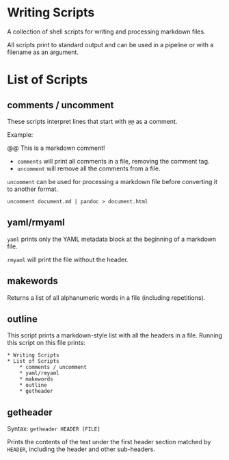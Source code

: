# Writing Scripts

A collection of shell scripts for writing and processing markdown files.

All scripts print to standard output and can be used in a pipeline or with a filename as an argument.

# List of Scripts

## comments / uncomment

These scripts interpret lines that start with `@@` as a comment.

Example:

@@ This is a markdown comment!

* `comments` will print all comments in a file, removing the comment tag.
* `uncomment` will remove all the comments from a file.

`uncomment` can be used for processing a markdown file before converting it to another format.

```
uncomment document.md | pandoc > document.html
```

## yaml/rmyaml

`yaml` prints only the YAML metadata block at the beginning of a markdown file.

`rmyaml` will print the file without the header.

## makewords

Returns a list of all alphanumeric words in a file (including repetitions).

## outline

This script prints a markdown-style list with all the headers in a file. Running this script on this file prints:

```
* Writing Scripts
* List of Scripts
    * comments / uncomment
    * yaml/rmyaml
    * makewords
    * outline
    * getheader
```

## getheader

Syntax: `getheader HEADER [FILE]`

Prints the contents of the text under the first header section matched by `HEADER`, including the header and other sub-headers.
